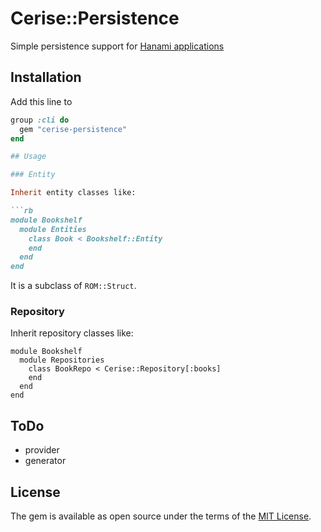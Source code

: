 # Cerise::Persistence

Simple persistence support for [Hanami applications](https://github.com/hanami/hanami)

## Installation

Add this line to
```rb
group :cli do
  gem "cerise-persistence"
end

## Usage

### Entity

Inherit entity classes like:

```rb
module Bookshelf
  module Entities
    class Book < Bookshelf::Entity
    end
  end
end
```

It is a subclass of `ROM::Struct`.

### Repository

Inherit repository classes like:

```
module Bookshelf
  module Repositories
    class BookRepo < Cerise::Repository[:books]
    end
  end
end
```

## ToDo

- provider
- generator

## License

The gem is available as open source under the terms of the [MIT License](https://opensource.org/licenses/MIT).
